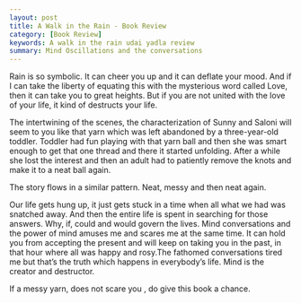 ```yaml
---
layout: post
title: A Walk in the Rain - Book Review
category: [Book Review]
keywords: A walk in the rain udai yadla review
summary: Mind Oscillations and the conversations
---
```

Rain is so symbolic. It can cheer you up and it can deflate your mood. And if I can take the liberty of equating this with the mysterious word called Love, then it can take you to great heights. 
But if you are not united with the love of your life, it kind of destructs your life.

The intertwining of the scenes, the characterization of Sunny and Saloni will seem to you like that yarn which was left abandoned by a three-year-old toddler. Toddler had fun playing with that yarn ball and then she was smart enough to get that one thread and there it started unfolding. 
After a while she lost the interest and then an adult had to patiently remove the knots and make it to a neat ball again.

The story flows in a similar pattern. Neat, messy and then neat again.

Our life gets hung up, it just gets stuck in a time when all what we had was snatched away. And then the entire life is spent in searching for those answers. 
Why, if, could and would govern the lives. Mind conversations and the power of mind amuses me and scares me at the same time. 
It can hold you from accepting the present and will keep on taking you in the past, in that hour where all was happy and rosy.The fathomed conversations tired me but that’s the truth which happens in everybody’s life. Mind is the creator and destructor.

If a messy yarn, does not scare you , do give this book a chance.
